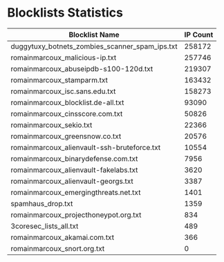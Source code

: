 # Blocklists Statistics
| Blocklist Name | IP Count |
|----|----|
| duggytuxy_botnets_zombies_scanner_spam_ips.txt | 258172 |
| romainmarcoux_malicious-ip.txt | 257746 |
| romainmarcoux_abuseipdb-s100-120d.txt | 219307 |
| romainmarcoux_stamparm.txt | 163432 |
| romainmarcoux_isc.sans.edu.txt | 158273 |
| romainmarcoux_blocklist.de-all.txt | 93090 |
| romainmarcoux_cinsscore.com.txt | 50826 |
| romainmarcoux_sekio.txt | 22366 |
| romainmarcoux_greensnow.co.txt | 20576 |
| romainmarcoux_alienvault-ssh-bruteforce.txt | 10554 |
| romainmarcoux_binarydefense.com.txt | 7956 |
| romainmarcoux_alienvault-fakelabs.txt | 3620 |
| romainmarcoux_alienvault-georgs.txt | 3387 |
| romainmarcoux_emergingthreats.net.txt | 1401 |
| spamhaus_drop.txt | 1359 |
| romainmarcoux_projecthoneypot.org.txt | 834 |
| 3coresec_lists_all.txt | 489 |
| romainmarcoux_akamai.com.txt | 366 |
| romainmarcoux_snort.org.txt | 0 |
